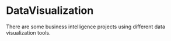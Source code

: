 # DataVisualization
There are some business intelligence projects using different data visualization tools.
